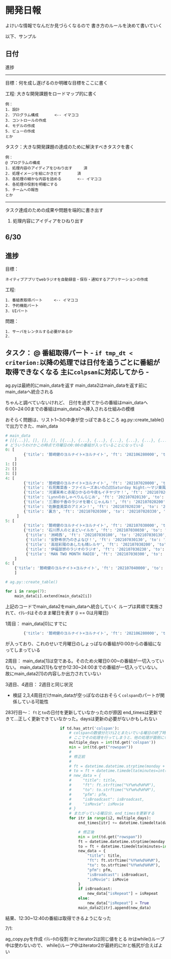 # 開発日報

よけいな情報でなんだか見づらくなるので
書き方のルールを決めて書いていく

以下、サンプル

## 日付

進捗

------------
目標：何を成し遂げるのか明確な目標をここに書く  


工程: 大きな開発課題をロードマップ的に書く  


    例：
    1. 設計
    2. プログラム構成       <-- イマココ
    3. コントロールの作成
    4. モデルの作成
    5. ビューの作成
    とか
タスク：大きな開発課題の達成のために解決すべきタスクを書く

    例：
    @ プログラムの構成
    1. 処理内容のアイディアをひねり出す     済
    2. 処理イメージを絵にかきだす       済
    3. 各処理の細かな内容を詰める       <-- イマココ
    4. 各処理の役割を明確にする
    5. チームへの報告
    とか

------------

タスク達成のための成果や問題を端的に書き出す

1. 処理内容にアイディアをひねり出す


## 6/30

進捗  
-----------------------------------------------------  
目標：

    ネイティブアプリでwebラジオを自動録音・保存・通知するアプリケーションの作成

工程:

    1. 番組表取得パート     <-- イマココ
    2. 予約機能パート
    3. UIパート


問題：

    1. サーバをレンタルする必要があるか
    2. 

タスク：
    @ 番組取得パート
    - `if tmp_dt < criterion:`以降の処理では日付を追うごとに番組が取得できなくなる 主に`colpsan`に対応してから
    - 
---------------------------------------------------



ag.pyは最終的にmain_dataを返す
main_data2はmain_dataを返す前にmain_dataへ統合される

ちゃんと調べていないけれど、
日付を過ぎてからの番組はmain_dataへ
6:00~24:00までの番組はmain_data2へ挿入される仕組みの模様

おそらく問題は、リスト1~3の中身が空っぽであるところ
ag.py::create_table()で出力できた、main_data
```Python
# main_data
# [[{...}], [], [], [], [{...}, {...}, {...}, {...}, {...}, {...}, {...}], [{...}, {...}, {...}, {...}, {...}, {...}, {...}], [{...}]]
# どういうわけかこの時点で月曜日の0:00の番組が入っていることになっている
0: [
        {'title': '鷲崎健のヨルナイト×ヨルナイト', 'ft': '202106280000', 'to': '202106280030', 'pfm': '鷲崎健', 'isBroadcast': True, 'isMovie': True, 'isRepeat': False}
    ]
1: []
2: []
3: []
4: [
        {'title': '鷲崎健のヨルナイト×ヨルナイト', 'ft': '202107020000', 'to': '202107020030', 'pfm': '鷲崎健', 'isBroadcast': True, 'isMovie': True, 'isRepeat': False},
        {'title': '石見舞菜香・ファイルーズあいの凸凹Saturday Night☆～マジ東風イェア～', 'ft': '202107020030', 'to': '202107020100', 'pfm': '石見舞菜香', 'isBroadcast': False, 'isMovie': True, 'isRepeat': True},
        {'title': '河瀬茉希と赤尾ひかるの今夜もイチヤヅケ！', 'ft': '202107020100', 'to': '202107020130', 'pfm': '河瀬茉希', 'isBroadcast': False, 'isMovie': False, 'isRepeat': True}, 
        {'title': 'Lynnのおしゃべりんらじお', 'ft': '202107020130', 'to': '202107020200', 'pfm': 'Lynn', 'isBroadcast': False, 'isMovie': True, 'isRepeat': True},
        {'title': '三澤紗千香のラジオを聴くじゃんね！', 'ft': '202107020200', 'to': '202107020230', 'pfm': '三澤紗千香', 'isBroadcast': False, 'isMovie': False, 'isRepeat': True}, 
        {'title': '佐藤亜美菜のアミメン！', 'ft': '202107020230', 'to': '202107020300', 'pfm': '佐藤亜美菜', 'isBroadcast': False, 'isMovie': True, 'isRepeat': True},
        {'title': '裏方', 'ft': '202107020300', 'to': '202107020330', 'pfm': '松原秀', 'isBroadcast': False, 'isMovie': False, 'isRepeat': True}
     ]
5: [
        {'title': '鷲崎健のヨルナイト×ヨルナイト', 'ft': '202107030000', 'to': '202107030030', 'pfm': '鷲崎健', 'isBroadcast': True, 'isMovie': True, 'isRepeat': False}, 
        {'title': '石川界人のとまどいイルカ', 'ft': '202107030030', 'to': '202107030100', 'pfm': '石川界人', 'isBroadcast': False, 'isMovie': False, 'isRepeat': True},
         {'title': '洲崎西', 'ft': '202107030100', 'to': '202107030130', 'pfm': '洲崎綾', 'isBroadcast': False, 'isMovie': False, 'isRepeat': True}, 
         {'title': '安野希世乃のきよなび！', 'ft': '202107030130', 'to': '202107030200', 'pfm': '安野希世乃', 'isBroadcast': False, 'isMovie': False, 'isRepeat': True}, 
         {'title': '高垣彩陽のあしたも晴レルヤ', 'ft': '202107030200', 'to': '202107030230', 'pfm': '高垣彩陽', 'isBroadcast': False, 'isMovie': False, 'isRepeat': True}, 
         {'title': '伊福部崇のラジオのラジオ', 'ft': '202107030230', 'to': '202107030300', 'pfm': '伊福部崇', 'isBroadcast': False, 'isMovie': False, 'isRepeat': True}, 
         {'title': 'MAN TWO MONTH RADIO', 'ft': '202107030300', 'to': '202107030330', 'pfm': 'なし', 'isBroadcast': False, 'isMovie': False, 'isRepeat': True}
    ]
6: [
    {'title': '鷲崎健のヨルナイト×ヨルナイト', 'ft': '202107040000', 'to': '202107040030', 'pfm': '鷲崎健', 'isBroadcast': True, 'isMovie': True, 'isRepeat': False}
    ]
```

```Python
# ag.py::create_table()

for i in range(7):
    main_data[i].extend(main_data2[i])
```
上記のコードでmain_data2をmain_dataへ統合していく
ループは昇順で実施されて、ｲﾃﾚｰﾀはそのまま曜日を表す
(i == 0は月曜日)

1周目：
main_data[0]にすでに
```Python
        {'title': '鷲崎健のヨルナイト×ヨルナイト', 'ft': '202106280000', 'to': '202106280030', 'pfm': '鷲崎健', 'isBroadcast': True, 'isMovie': True, 'isRepeat': False}
```
が入っており、これのせいで月曜日のしょっぱなの番組が0:00からの番組になってしまっている

2周目：
main_data[1]は空である。そのため火曜日0:00~の番組が一切入っていない。
main_data2[1]もなぜか12:30~24:00までの番組が一切入っていない。
故にmain_data2[1]の内容しか出力されていない

3週目、4週目：
2週目と同じ状況


- 検証
2,3,4周目だけmain_dataが空っぽなのはおそらく`colspan`のパートが関係している可能性

283行目～：
`ft`と`to`の日付を更新していなかったのが原因
end_timesは更新できて...正しく更新できていなかった。daysは更新の必要がないかもしれない
```Python
                        if td.has_attr('colspan'):
                            # colspanの数値分だけi2とまたいでいる曜日の終了時間を更新する必要がある
                            # ここでその処理を行ってしまうと、他の処理が面倒になるから終了時間だけ更新すれば「あとから挿入」で済むかしら？
                            multiple_days = int(td.get('colspan'))
                            min = int(td.get("rowspan"))
                            # 
                            # 修正前
                            # 
                            # ft = datetime.datetime.strptime(monday + time_str, "%Y%m%d%H%M") + datetime.timedelta(days=i2)
                            # to = ft + datetime.timedelta(minutes=int(td.get("rowspan")))
                            # new_data = {
                            #     "title": title,
                            #     "ft": ft.strftime("%Y%m%d%H%M"),
                            #     "to": to.strftime("%Y%m%d%H%M"),
                            #     "pfm": pfm,
                            #     "isBroadcast": isBroadcast,
                            #     "isMovie": isMovie
                            # }
                            # またがっている曜日分、end_timesを更新する
                            for itr in range(i2, multiple_days):
                                end_times[itr] += datetime.timedelta(days= (itr - i2), minutes=min)

                                # 修正後
                                min = int(td.get("rowspan"))
                                ft = datetime.datetime.strptime(monday + time_str, "%Y%m%d%H%M") + datetime.timedelta(days=itr)
                                to = ft + datetime.timedelta(minutes=int(td.get("rowspan")))
                                new_data = {
                                    "title": title,
                                    "ft": ft.strftime("%Y%m%d%H%M"),
                                    "to": to.strftime("%Y%m%d%H%M"),
                                    "pfm": pfm,
                                    "isBroadcast": isBroadcast,
                                    "isMovie": isMovie
                                }
                                if isBroadcast:
                                    new_data["isRepeat"] = isRepeat
                                else:
                                    new_data["isRepeat"] = True
                                main_data2[itr].append(new_data)
```

結果、12:30~12:40の番組は取得できるようになった

7/1:

ag_copy.pyを作成
ｲﾃﾚｰﾀの役割
itrとiterator2は同じ値をとる
itrはwhile()ループ中は使わないので、
while()ループ中はiterator2が最終的にitrと帳尻が合えばよい


